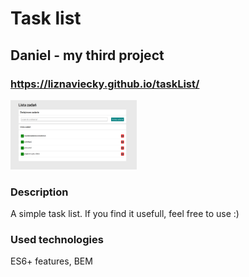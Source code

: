 # Task list
## Daniel - my third project
### https://liznaviecky.github.io/taskList/
<img src="pictures/taskList.PNG" width="40%" height="40%">
<h3> Description </h3> 
A simple task list. If you find it usefull, feel free to use :) 
<h3> Used technologies </h3>
ES6+ features, BEM
